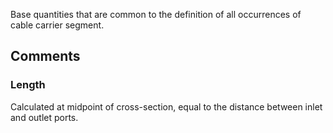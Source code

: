 Base quantities that are common to the definition of all occurrences of cable carrier segment.

<!-- end of short definition -->



## Comments

### Length

Calculated at midpoint of cross-section, equal to the distance between inlet and outlet ports.

